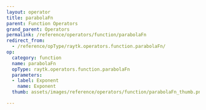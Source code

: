 ```yaml
---
layout: operator
title: parabolaFn
parent: Function Operators
grand_parent: Operators
permalink: /reference/operators/function/parabolaFn
redirect_from:
  - /reference/opType/raytk.operators.function.parabolaFn/
op:
  category: function
  name: parabolaFn
  opType: raytk.operators.function.parabolaFn
  parameters:
  - label: Exponent
    name: Exponent
  thumb: assets/images/reference/operators/function/parabolaFn_thumb.png

---
```

